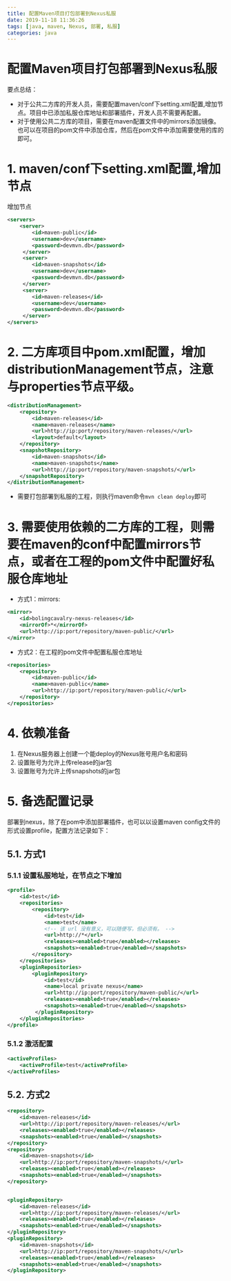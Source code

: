 ```yaml
---
title: 配置Maven项目打包部署到Nexus私服
date: 2019-11-18 11:36:26
tags: [java, maven, Nexus, 部署, 私服]
categories: java
---
```





# 配置Maven项目打包部署到Nexus私服


要点总结：

- 对于公共二方库的开发人员，需要配置maven/conf下setting.xml配置,增加<servers>节点。项目中已添加私服仓库地址和部署插件，开发人员不需要再配置。
- 对于使用公共二方库的项目，需要在maven配置文件中的mirrors添加<mirror>镜像。也可以在项目的pom文件中添加仓库，然后在pom文件中添加需要使用的库的<dependency>即可。


# 1. maven/conf下setting.xml配置,增加<servers>节点

增加<servers>节点
```xml
<servers>
    <server>
        <id>maven-public</id>
        <username>dev</username>
        <password>devmvn.db</password>
     </server>
     <server>
        <id>maven-snapshots</id>
        <username>dev</username>
        <password>devmvn.db</password>
     </server>
     <server>
        <id>maven-releases</id>
        <username>dev</username>
        <password>devmvn.db</password>
     </server>
</servers>

```

# 2. 二方库项目中pom.xml配置，增加distributionManagement节点，注意与properties节点平级。

```xml
<distributionManagement>
    <repository>
        <id>maven-releases</id>
        <name>maven-releases</name>
        <url>http://ip:port/repository/maven-releases/</url>
        <layout>default</layout>
    </repository>
    <snapshotRepository>
        <id>maven-snapshots</id>
        <name>maven-snapshots</name>
        <url>http://ip:port/repository/maven-snapshots/</url>
    </snapshotRepository>
</distributionManagement>
```


- 需要打包部署到私服的工程，则执行maven命令`mvn clean deploy`即可


# 3. 需要使用依赖的二方库的工程，则需要在maven的conf中配置mirrors节点，或者在工程的pom文件中配置好私服仓库地址

- 方式1：mirrors:

```xml
<mirror>     
    <id>bolingcavalry-nexus-releases</id>     
    <mirrorOf>*</mirrorOf>     
    <url>http://ip:port/repository/maven-public/</url>     
</mirror>    
```

- 方式2：在工程的pom文件中配置私服仓库地址

```xml
<repositories>
    <repository>
        <id>maven-public</id>
        <name>maven-public</name>
        <url>http://ip:port/repository/maven-public/</url>
    </repository>
</repositories>
```


# 4. 依赖准备

1. 在Nexus服务器上创建一个能deploy的Nexus账号用户名和密码
2. 设置账号为允许上传release的jar包
3. 设置账号为允许上传snapshots的jar包

# 5. 备选配置记录

部署到nexus，除了在pom中添加部署插件，也可以以设置maven config文件的形式设置profile，配置方法记录如下：

## 5.1. 方式1

### 5.1.1 设置私服地址，在<profiles>节点之下增加<profile>

```xml
<profile>
    <id>test</id>
    <repositories>
        <repository>
            <id>test</id>
            <name>test</name>
            <!-- 该 url 没有意义，可以随便写，但必须有。 -->  
            <url>http://*</url>
            <releases><enabled>true</enabled></releases>  
            <snapshots><enabled>true</enabled></snapshots>  
        </repository>
    </repositories>
    <pluginRepositories>
        <pluginRepository>
            <id>test</id>
            <name>local private nexus</name>
            <url>http://ip:port/repository/maven-public/</url>
            <releases><enabled>true</enabled></releases>  
            <snapshots><enabled>true</enabled></snapshots>  
         </pluginRepository>  
    </pluginRepositories>  
</profile>
```

### 5.1.2 激活配置

```xml
<activeProfiles>
    <activeProfile>test</activeProfile>
</activeProfiles>
```


## 5.2. 方式2

```xml
<repository>
    <id>maven-releases</id>
    <url>http://ip:port/repository/maven-releases/</url>
    <releases><enabled>true</enabled></releases>
    <snapshots><enabled>true</enabled></snapshots>
</repository>
<repository>
    <id>maven-snapshots</id>
    <url>http://ip:port/repository/maven-snapshots/</url>
    <releases><enabled>true</enabled></releases>
    <snapshots><enabled>true</enabled></snapshots>
</repository>


<pluginRepository>
    <id>maven-releases</id>
    <url>http://ip:port/repository/maven-releases/</url>
    <releases><enabled>true</enabled></releases>
    <snapshots><enabled>true</enabled></snapshots>
</pluginRepository>
<pluginRepository>
    <id>maven-snapshots</id>
    <url>http://ip:port/repository/maven-snapshots/</url>
    <releases><enabled>true</enabled></releases>
    <snapshots><enabled>true</enabled></snapshots>
</pluginRepository>
```



